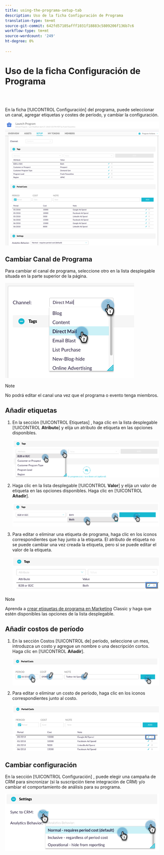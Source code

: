 ```yaml
---
title: using-the-programa-setup-tab
description: Uso de la ficha Configuración de Programa
translation-type: tm+mt
source-git-commit: 642fd57105afff1031f18883c5809206f136b7c6
workflow-type: tm+mt
source-wordcount: '249'
ht-degree: 0%

---
```



# Uso de la ficha Configuración de Programa

<br> 

En la ficha [!UICONTROL Configuración] del programa, puede seleccionar un canal, agregar etiquetas y costes de período, y cambiar la configuración.

![Imagen uno](/help/sky/assets/programs/using-the-program-setup-tab/using-the-program-setup-tab-1.png)

## Cambiar Canal de Programa

Para cambiar el canal de programa, seleccione otro en la lista desplegable situada en la parte superior de la página.

![Imagen dos](/help/sky/assets/programs/using-the-program-setup-tab/using-the-program-setup-tab-2.png)

>[!NOTE]
>
>No podrá editar el canal una vez que el programa o evento tenga miembros.

## Añadir etiquetas

1. En la sección [!UICONTROL Etiquetas] , haga clic en la lista desplegable [!UICONTROL **Atributo**] y elija un atributo de etiqueta en las opciones disponibles.

   ![Imagen tres](/help/sky/assets/programs/using-the-program-setup-tab/using-the-program-setup-tab-3.png)

1. Haga clic en la lista desplegable [!UICONTROL **Valor**] y elija un valor de etiqueta en las opciones disponibles. Haga clic en [!UICONTROL **Añadir**].

   ![Imagen Cuatro](/help/sky/assets/programs/using-the-program-setup-tab/using-the-program-setup-tab-4.png)

1. Para editar o eliminar una etiqueta de programa, haga clic en los iconos correspondientes que hay junto a la etiqueta. El atributo de etiqueta no se puede cambiar una vez creada la etiqueta, pero sí se puede editar el valor de la etiqueta.

   ![Imagen cinco](/help/sky/assets/programs/using-the-program-setup-tab/using-the-program-setup-tab-5.png)

>[!NOTE]
>
>Aprenda a [crear etiquetas de programa en Marketing](https://docs.marketo.com/display/public/DOCS/Create+a+New+Program+Tag+and+Tag+Values) Classic y haga que estén disponibles las opciones de la lista desplegable.

## Añadir costos de período

1. En la sección Costos [!UICONTROL de] período, seleccione un mes, introduzca un costo y agregue un nombre o una descripción cortos. Haga clic en [!UICONTROL **Añadir**].

   ![Imagen seis](/help/sky/assets/programs/using-the-program-setup-tab/using-the-program-setup-tab-6.png)

1. Para editar o eliminar un costo de período, haga clic en los iconos correspondientes junto al costo.

   ![Imagen siete](/help/sky/assets/programs/using-the-program-setup-tab/using-the-program-setup-tab-7.png)

## Cambiar configuración

En la sección [!UICONTROL Configuración] , puede elegir una campaña de CRM para sincronizar (si la suscripción tiene integración de CRM) y/o cambiar el comportamiento de análisis para su programa.

![Imagen ocho](/help/sky/assets/programs/using-the-program-setup-tab/using-the-program-setup-tab-8.png)
